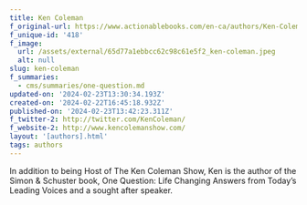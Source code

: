 ```yaml
---
title: Ken Coleman
f_original-url: https://www.actionablebooks.com/en-ca/authors/Ken-Coleman/
f_unique-id: '418'
f_image:
  url: /assets/external/65d77a1ebbcc62c98c61e5f2_ken-coleman.jpeg
  alt: null
slug: ken-coleman
f_summaries:
  - cms/summaries/one-question.md
updated-on: '2024-02-23T13:30:34.193Z'
created-on: '2024-02-22T16:45:18.932Z'
published-on: '2024-02-23T13:42:23.311Z'
f_twitter-2: http://twitter.com/KenColeman/
f_website-2: http://www.kencolemanshow.com/
layout: '[authors].html'
tags: authors
---
```


In addition to being Host of The Ken Coleman Show, Ken is the author of the Simon & Schuster book, One Question: Life Changing Answers from Today’s Leading Voices and a sought after speaker.
